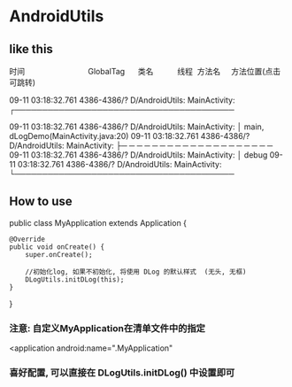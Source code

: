 # AndroidUtils

## like this

时间                              GlobalTag      类名           线程  方法名     方法位置(点击可跳转)

09-11 03:18:32.761 4386-4386/? D/AndroidUtils: MainActivity: ┌────────────────────────────────────────

09-11 03:18:32.761 4386-4386/? D/AndroidUtils: MainActivity: │ main, dLogDemo(MainActivity.java:20)
09-11 03:18:32.761 4386-4386/? D/AndroidUtils: MainActivity: ├─ ─ ─ ─ ─ ─ ─ ─ ─ ─ ─ ─ ─ ─ ─ ─ ─ ─ ─ ─ 
09-11 03:18:32.761 4386-4386/? D/AndroidUtils: MainActivity: │ debug
09-11 03:18:32.761 4386-4386/? D/AndroidUtils: MainActivity: └────────────────────────────────────────



## How to use

public class MyApplication extends Application {

    @Override
    public void onCreate() {
        super.onCreate();

        //初始化log, 如果不初始化, 将使用 DLog 的默认样式  (无头, 无框)
        DLogUtils.initDLog(this);
    }
}

### 注意: 自定义MyApplication在清单文件中的指定

<application
        android:name=".MyApplication"
        
        
### 喜好配置, 可以直接在 DLogUtils.initDLog() 中设置即可


